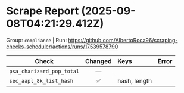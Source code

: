# Scrape Report (2025-09-08T04:21:29.412Z)

Group: `compliance`  |  Run: https://github.com/AlbertoRoca96/scraping-checks-scheduler/actions/runs/17539578790

| Check | Changed | Keys | Error |
|---|:---:|:--|:--|
| `psa_charizard_pop_total` | — |  |  |
| `sec_aapl_8k_list_hash` | ✅ | hash, length |  |
